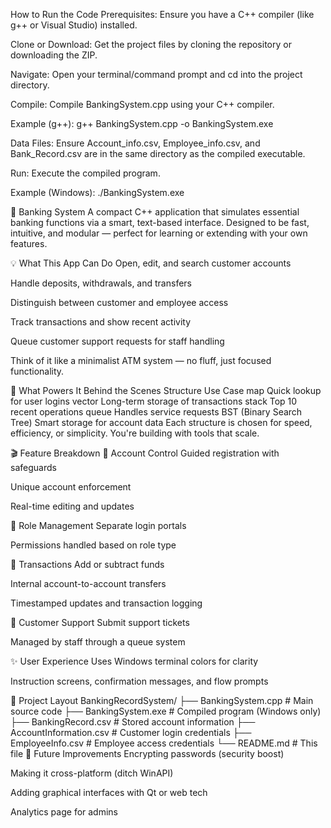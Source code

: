 How to Run the Code
Prerequisites: Ensure you have a C++ compiler (like g++ or Visual Studio) installed.

Clone or Download: Get the project files by cloning the repository or downloading the ZIP.

Navigate: Open your terminal/command prompt and cd into the project directory.

Compile: Compile BankingSystem.cpp using your C++ compiler.

Example (g++): g++ BankingSystem.cpp -o BankingSystem.exe

Data Files: Ensure Account_info.csv, Employee_info.csv, and Bank_Record.csv are in the same directory as the compiled executable.

Run: Execute the compiled program.

Example (Windows): ./BankingSystem.exe

🏦 Banking System
A compact C++ application that simulates essential banking functions via a smart, text-based interface. Designed to be fast, intuitive, and modular — perfect for learning or extending with your own features.

💡 What This App Can Do
Open, edit, and search customer accounts

Handle deposits, withdrawals, and transfers

Distinguish between customer and employee access

Track transactions and show recent activity

Queue customer support requests for staff handling

Think of it like a minimalist ATM system — no fluff, just focused functionality.

🧠 What Powers It Behind the Scenes
Structure	Use Case
map	Quick lookup for user logins
vector	Long-term storage of transactions
stack	Top 10 recent operations
queue	Handles service requests
BST (Binary Search Tree)	Smart storage for account data
Each structure is chosen for speed, efficiency, or simplicity. You're building with tools that scale.

🎬 Feature Breakdown
🧾 Account Control
Guided registration with safeguards

Unique account enforcement

Real-time editing and updates

🔐 Role Management
Separate login portals

Permissions handled based on role type

💸 Transactions
Add or subtract funds

Internal account-to-account transfers

Timestamped updates and transaction logging

👥 Customer Support
Submit support tickets

Managed by staff through a queue system

✨ User Experience
Uses Windows terminal colors for clarity

Instruction screens, confirmation messages, and flow prompts

🧱 Project Layout 
BankingRecordSystem/
├── BankingSystem.cpp         # Main source code
├── BankingSystem.exe         # Compiled program (Windows only)
├── BankingRecord.csv         # Stored account information
├── AccountInformation.csv    # Customer login credentials
├── EmployeeInfo.csv          # Employee access credentials
└── README.md                 # This file
🔧 Future Improvements 
Encrypting passwords (security boost)

Making it cross-platform (ditch WinAPI)

Adding graphical interfaces with Qt or web tech

Analytics page for admins

